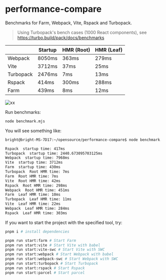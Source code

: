 # performance-compare
Benchmarks for Farm, Webpack, Vite, Rspack and Turbopack.
> Using Turbopack's bench cases (1000 React components), see https://turbo.build/pack/docs/benchmarks

|                     | **Startup**  | **HMR (Root)**  | **HMR (Leaf)**  |
| ------------------- | ------- | ----- | --- |
| Webpack      | 8050ms   | 363ms | 279ms |
| Vite      | 3712ms   | 37ms | 25ms |
| Turbopack   | 2476ms | 7ms | 13ms |
| Rspack   | 414ms | 300ms | 288ms |
| Farm    | 439ms | 8ms | 12ms  |

![xx](./assets/benchmark.png)


Run benchmarks:
```bash
node benchmark.mjs
```
You will see something like:
```txt
bright@bright-MS-7D17:~/opensource/performance-compare$ node benchmark.mjs

Rspack  startup time: 417ms
Turbopack  startup time: 2440.673095703125ms
Webpack  startup time: 7968ms
Vite  startup time: 3712ms
Farm  startup time: 430ms
Turbopack  Root HMR time: 7ms
Farm  Root HMR time: 7ms
Vite  Root HMR time: 42ms
Rspack  Root HMR time: 298ms
Webpack  Root HMR time: 451ms
Farm  Leaf HMR time: 10ms
Turbopack  Leaf HMR time: 11ms
Vite  Leaf HMR time: 22ms
Webpack  Leaf HMR time: 284ms
Rspack  Leaf HMR time: 303ms
```

If you want to start the project with the specified tool, try:
```bash
pnpm i # install dependencies

pnpm run start:farm # Start Farm
pnpm run start:vite # Start Vite with babel
pnpm run start:vite-swc # Start Vite with SWC
pnpm run start:webpack # Start Webpack with babel
pnpm run start:webpack-swc # Start Webpack with SWC
pnpm run start:turbopack # Start Turbopack
pnpm run start:rspack # Start Rspack
pnpm run start:parcel # Start parcel
```
